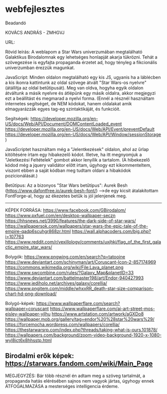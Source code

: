 # webfejlesztes
Beadandó

KOVÁCS ANDRÁS - ZMHGVJ

URL:

Rövid leírás:
A weblapom a Star Wars univerzumában megtalálható Galaktikus Birodalomnak egy lehetséges honlapját akarja tükrözni. Tehát a szövegezése is egyfajta propaganda érzetet ad, hogy tényleg a fikcionális univerzumban érezzük magunkat.


JavaScript:
Minden oldalon megtalálható egy kis JS, ugyanis ha a láblécben a kis ikonra kattintunk az oldal szövege átvált "Star Wars-os nyelvre" (átállítja az oldal betűtípusát). Meg van oldva, hogyha egyik oldalon átváltunk a másik nyelvre és átlépünk egy másik oldalra, akkor megjegyzi ezt a beállítást és megmarad a nyelvi forma. 
(Ennél a résznél használtam internetes segítséget, de NEM kódokat, hanem oldalakat amik elmagyarázzák egyes tag-eg szintaktikáját, és funkcióit.

Segítségek:
https://developer.mozilla.org/en-US/docs/Web/API/Document/DOMContentLoaded_event
https://developer.mozilla.org/en-US/docs/Web/API/Event/preventDefault
https://developer.mozilla.org/en-US/docs/Web/API/Window/sessionStorage
)

JavaScriptet használtam még a "Jelentkezések" oldalon, ahol az űrlap kitöltésére írtam egy hibakezelő kódot. Illetve, ha itt megnyomjuk a "Jeletkezési Feltételek" gombot akkor lenyílik a tartalom. (A hibekezelő kódod még a jquery validátor előtt írtam, úgyhogy ezt kikommenteltem, viszont ebben a saját kódban meg tudtam oldani a hibakódok pozícionálását.)



Betűtípus:
Az a bizonyos "Star Wars betűtípus": Aurek Besh (https://www.dafontfree.io/aurek-besh-font/)
	-->de egy kicsit átalakítottam FontForge-al, hogy az ékezetes betűk is jól jelenjenek meg.

-------------------------------------------------------------------
KÉPEK FORRÁSA:
https://www.facebook.com/GBirodalom/
https://www.pxfuel.com/en/desktop-wallpaper-seczn
https://hhsnews.net/3990/features/the-dark-side-of-star-wars/
https://wallpapersok.com/wallpapers/star-wars-the-epic-tale-of-the-empire-qadp6scuhgr868zr.html
https://wall.alphacoders.com/big.php?i=107763
https://www.reddit.com/r/vexillology/comments/uxjhkj/flag_of_the_first_galactic_empire_star_wars/

Bolygók:
https://www.pngwing.com/en/search?q=tatooine
https://www.deviantart.com/schinyman/art/Coruscant-Icon-2-857174969
https://commons.wikimedia.org/wiki/File:Lava_planet.png
https://www.swcombine.com/rules/?Galaxy_Map&planetID=33
https://www.deviantart.com/battelmaster198/art/Endor-940427993
https://www.jediholo.net/archives/galaxy/corellia/
https://www.pngitem.com/middle/whxxRR_death-star-size-comparison-chart-hd-png-download/

Bolygó-képek:
https://www.wallpaperflare.com/search?wallpaper=coruscant
https://www.wallpaperflare.com/ai-art-street-mos-eisley-wallpaper-yjlhu
https://www.artstation.com/artwork/aGXDo8
https://wallpaper.mob.org/gallery/tag=endor%20%28star%20wars%29/
https://forcemocha.wordpress.com/wallpapers/corellia/
https://thestarwarsrp.com/index.php?threads/taking-what-is-ours.101878/
https://wallpapers.com/background/zoom-video-background-1920-x-1080-wyl8ict6x8hhsstp.html


Birodalmi erők képek: https://starwars.fandom.com/wiki/Main_Page
----------------------------------------------------------------------

MEGJEGYZÉS: Bár több résznél én adtam meg a szöveg tartalmát, a propaganda hatás elérésében sajnos nem vagyok jártas, úgyhogy ennek ÁTFOGALMAZÁSA a mesterséges intelligencia érdeme.



